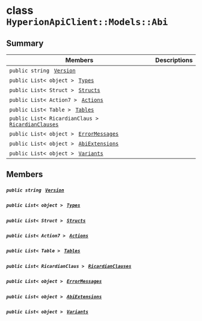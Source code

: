 # class `HyperionApiClient::Models::Abi` 

## Summary

 Members                                | Descriptions                                
----------------------------------------|---------------------------------------------
`public string ` [`Version`](#class_hyperion_api_client_1_1_models_1_1_abi_1a8ca1a1a001dc102637530f1a11a83224) | 
`public List< object > ` [`Types`](#class_hyperion_api_client_1_1_models_1_1_abi_1ab03c25471ef4f9f6d09f28a686f16b89) | 
`public List< Struct > ` [`Structs`](#class_hyperion_api_client_1_1_models_1_1_abi_1a05feb4c42b4af7323633bc7e0d7bc1cd) | 
`public List< Action7 > ` [`Actions`](#class_hyperion_api_client_1_1_models_1_1_abi_1adb05bf8a8c1a31ff9303c31ffd0b5941) | 
`public List< Table > ` [`Tables`](#class_hyperion_api_client_1_1_models_1_1_abi_1a350bee7968d0dd042f617ccb05d5409b) | 
`public List< RicardianClaus > ` [`RicardianClauses`](#class_hyperion_api_client_1_1_models_1_1_abi_1ad9f090e9554259bd59c534d4d936fe97) | 
`public List< object > ` [`ErrorMessages`](#class_hyperion_api_client_1_1_models_1_1_abi_1a82d23d40a10649cf1a7b2d25e30f45f6) | 
`public List< object > ` [`AbiExtensions`](#class_hyperion_api_client_1_1_models_1_1_abi_1a092b6c2f824b5a1f3af81b553890669b) | 
`public List< object > ` [`Variants`](#class_hyperion_api_client_1_1_models_1_1_abi_1a1a962d427a903285425e064f89879147) | 

## Members

##### `public string ` [`Version`](#class_hyperion_api_client_1_1_models_1_1_abi_1a8ca1a1a001dc102637530f1a11a83224) 

##### `public List< object > ` [`Types`](#class_hyperion_api_client_1_1_models_1_1_abi_1ab03c25471ef4f9f6d09f28a686f16b89) 

##### `public List< Struct > ` [`Structs`](#class_hyperion_api_client_1_1_models_1_1_abi_1a05feb4c42b4af7323633bc7e0d7bc1cd) 

##### `public List< Action7 > ` [`Actions`](#class_hyperion_api_client_1_1_models_1_1_abi_1adb05bf8a8c1a31ff9303c31ffd0b5941) 

##### `public List< Table > ` [`Tables`](#class_hyperion_api_client_1_1_models_1_1_abi_1a350bee7968d0dd042f617ccb05d5409b) 

##### `public List< RicardianClaus > ` [`RicardianClauses`](#class_hyperion_api_client_1_1_models_1_1_abi_1ad9f090e9554259bd59c534d4d936fe97) 

##### `public List< object > ` [`ErrorMessages`](#class_hyperion_api_client_1_1_models_1_1_abi_1a82d23d40a10649cf1a7b2d25e30f45f6) 

##### `public List< object > ` [`AbiExtensions`](#class_hyperion_api_client_1_1_models_1_1_abi_1a092b6c2f824b5a1f3af81b553890669b) 

##### `public List< object > ` [`Variants`](#class_hyperion_api_client_1_1_models_1_1_abi_1a1a962d427a903285425e064f89879147) 

